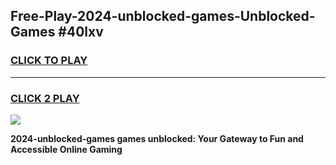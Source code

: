 
## Free-Play-2024-unblocked-games-Unblocked-Games #40lxv
<h3>
<a href="https://news.freeplayer.one?title=2024-unblocked-games&ref=8M">CLICK TO PLAY</a></h3>
<hr>

<h3>
<a href="https://news.freeplayer.one?title=2024-unblocked-games&ref=8M">CLICK 2 PLAY</a>
  
</h3>

<a href="https://news.freeplayer.one?title=2024-unblocked-games&ref=8M"><img src="https://clearcache.store/games.png"></a>


**2024-unblocked-games games unblocked: Your Gateway to Fun and Accessible Online Gaming**
